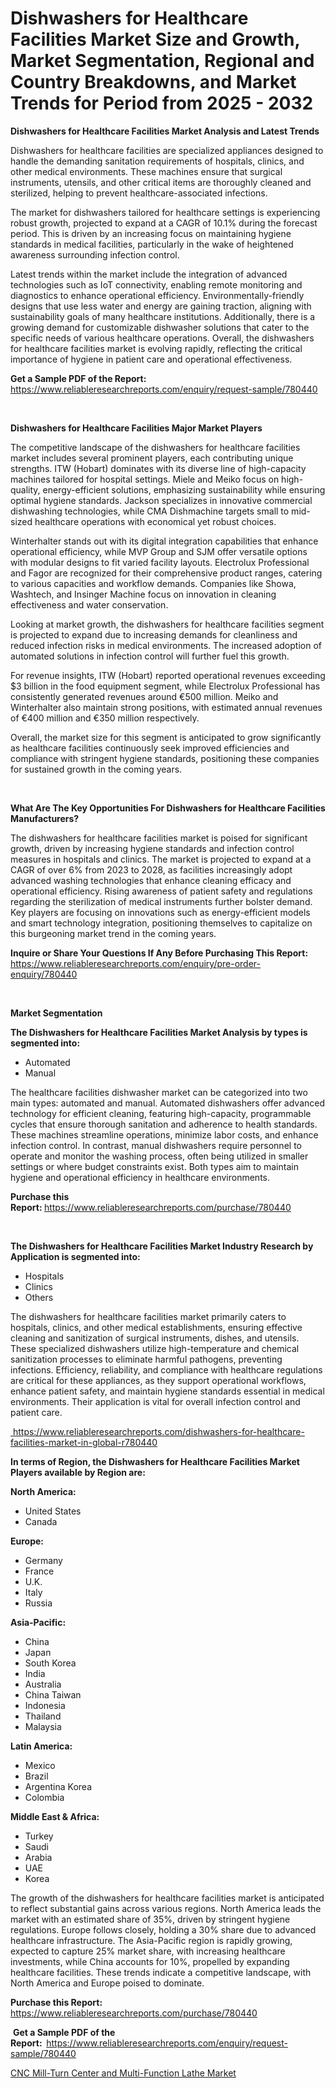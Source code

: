 <p><h1>Dishwashers for Healthcare Facilities Market Size and Growth, Market Segmentation, Regional and Country Breakdowns, and Market Trends for Period from 2025 -  2032</h1></p><p><strong>Dishwashers for Healthcare Facilities Market Analysis and Latest Trends</strong></p>
<p><p>Dishwashers for healthcare facilities are specialized appliances designed to handle the demanding sanitation requirements of hospitals, clinics, and other medical environments. These machines ensure that surgical instruments, utensils, and other critical items are thoroughly cleaned and sterilized, helping to prevent healthcare-associated infections.</p><p>The market for dishwashers tailored for healthcare settings is experiencing robust growth, projected to expand at a CAGR of 10.1% during the forecast period. This is driven by an increasing focus on maintaining hygiene standards in medical facilities, particularly in the wake of heightened awareness surrounding infection control. </p><p>Latest trends within the market include the integration of advanced technologies such as IoT connectivity, enabling remote monitoring and diagnostics to enhance operational efficiency. Environmentally-friendly designs that use less water and energy are gaining traction, aligning with sustainability goals of many healthcare institutions. Additionally, there is a growing demand for customizable dishwasher solutions that cater to the specific needs of various healthcare operations. Overall, the dishwashers for healthcare facilities market is evolving rapidly, reflecting the critical importance of hygiene in patient care and operational effectiveness.</p></p>
<p><strong>Get a Sample PDF of the Report:&nbsp;</strong> <a href="https://www.reliableresearchreports.com/enquiry/request-sample/780440?utm_campaign=2098&utm_medium=2&utm_source=Github&utm_content=ia&utm_term=26032025&utm_id=dishwashers-for-healthcare-facilities">https://www.reliableresearchreports.com/enquiry/request-sample/780440</a></p>
<p>&nbsp;</p>
<p><strong>Dishwashers for Healthcare Facilities Major Market Players</strong></p>
<p><p>The competitive landscape of the dishwashers for healthcare facilities market includes several prominent players, each contributing unique strengths. ITW (Hobart) dominates with its diverse line of high-capacity machines tailored for hospital settings. Miele and Meiko focus on high-quality, energy-efficient solutions, emphasizing sustainability while ensuring optimal hygiene standards. Jackson specializes in innovative commercial dishwashing technologies, while CMA Dishmachine targets small to mid-sized healthcare operations with economical yet robust choices.</p><p>Winterhalter stands out with its digital integration capabilities that enhance operational efficiency, while MVP Group and SJM offer versatile options with modular designs to fit varied facility layouts. Electrolux Professional and Fagor are recognized for their comprehensive product ranges, catering to various capacities and workflow demands. Companies like Showa, Washtech, and Insinger Machine focus on innovation in cleaning effectiveness and water conservation.</p><p>Looking at market growth, the dishwashers for healthcare facilities segment is projected to expand due to increasing demands for cleanliness and reduced infection risks in medical environments. The increased adoption of automated solutions in infection control will further fuel this growth. </p><p>For revenue insights, ITW (Hobart) reported operational revenues exceeding $3 billion in the food equipment segment, while Electrolux Professional has consistently generated revenues around €500 million. Meiko and Winterhalter also maintain strong positions, with estimated annual revenues of €400 million and €350 million respectively.</p><p>Overall, the market size for this segment is anticipated to grow significantly as healthcare facilities continuously seek improved efficiencies and compliance with stringent hygiene standards, positioning these companies for sustained growth in the coming years.</p></p>
<p>&nbsp;</p>
<p><strong>What Are The Key Opportunities For Dishwashers for Healthcare Facilities Manufacturers?</strong></p>
<p><p>The dishwashers for healthcare facilities market is poised for significant growth, driven by increasing hygiene standards and infection control measures in hospitals and clinics. The market is projected to expand at a CAGR of over 6% from 2023 to 2028, as facilities increasingly adopt advanced washing technologies that enhance cleaning efficacy and operational efficiency. Rising awareness of patient safety and regulations regarding the sterilization of medical instruments further bolster demand. Key players are focusing on innovations such as energy-efficient models and smart technology integration, positioning themselves to capitalize on this burgeoning market trend in the coming years.</p></p>
<p><strong>Inquire or Share Your Questions If Any Before Purchasing This Report:</strong> <a href="https://www.reliableresearchreports.com/enquiry/pre-order-enquiry/780440?utm_campaign=2098&utm_medium=2&utm_source=Github&utm_content=ia&utm_term=26032025&utm_id=dishwashers-for-healthcare-facilities">https://www.reliableresearchreports.com/enquiry/pre-order-enquiry/780440</a></p>
<p>&nbsp;</p>
<p><strong>Market Segmentation</strong></p>
<p><strong>The Dishwashers for Healthcare Facilities Market Analysis by types is segmented into:</strong></p>
<p><ul><li>Automated</li><li>Manual</li></ul></p>
<p><p>The healthcare facilities dishwasher market can be categorized into two main types: automated and manual. Automated dishwashers offer advanced technology for efficient cleaning, featuring high-capacity, programmable cycles that ensure thorough sanitation and adherence to health standards. These machines streamline operations, minimize labor costs, and enhance infection control. In contrast, manual dishwashers require personnel to operate and monitor the washing process, often being utilized in smaller settings or where budget constraints exist. Both types aim to maintain hygiene and operational efficiency in healthcare environments.</p></p>
<p><strong>Purchase this Report:&nbsp;</strong><a href="https://www.reliableresearchreports.com/purchase/780440?utm_campaign=2098&utm_medium=2&utm_source=Github&utm_content=ia&utm_term=26032025&utm_id=dishwashers-for-healthcare-facilities">https://www.reliableresearchreports.com/purchase/780440</a></p>
<p>&nbsp;</p>
<p><strong>The Dishwashers for Healthcare Facilities Market Industry Research by Application is segmented into:</strong></p>
<p><ul><li>Hospitals</li><li>Clinics</li><li>Others</li></ul></p>
<p><p>The dishwashers for healthcare facilities market primarily caters to hospitals, clinics, and other medical establishments, ensuring effective cleaning and sanitization of surgical instruments, dishes, and utensils. These specialized dishwashers utilize high-temperature and chemical sanitization processes to eliminate harmful pathogens, preventing infections. Efficiency, reliability, and compliance with healthcare regulations are critical for these appliances, as they support operational workflows, enhance patient safety, and maintain hygiene standards essential in medical environments. Their application is vital for overall infection control and patient care.</p></p>
<p><a href="https://www.reliableresearchreports.com/dishwashers-for-healthcare-facilities-market-in-global-r780440?utm_campaign=2098&utm_medium=2&utm_source=Github&utm_content=ia&utm_term=26032025&utm_id=dishwashers-for-healthcare-facilities">&nbsp;https://www.reliableresearchreports.com/dishwashers-for-healthcare-facilities-market-in-global-r780440</a></p>
<p><strong>In terms of Region, the Dishwashers for Healthcare Facilities Market Players available by Region are:</strong></p>
<p>
    <p> <strong> North America: </strong>
        <ul>
            <li>United States</li>
            <li>Canada</li>
        </ul>
        </p> 
    <p> <strong> Europe: </strong>
        <ul>
            <li>Germany</li>
            <li>France</li>
            <li>U.K.</li>
            <li>Italy</li>
            <li>Russia</li>
        </ul>
        </p> 
    <p> <strong> Asia-Pacific: </strong>
        <ul>
            <li>China</li>
            <li>Japan</li>
            <li>South Korea</li>
            <li>India</li>
            <li>Australia</li>
            <li>China Taiwan</li>
            <li>Indonesia</li>
            <li>Thailand</li>
            <li>Malaysia</li>
        </ul>
        </p> 
    <p> <strong> Latin America: </strong>
        <ul>
            <li>Mexico</li>
            <li>Brazil</li>
            <li>Argentina Korea</li>
            <li>Colombia</li>
        </ul>
        </p> 
    <p> <strong> Middle East & Africa: </strong>
        <ul>
            <li>Turkey</li>
            <li>Saudi</li>
            <li>Arabia</li>
            <li>UAE</li>
            <li>Korea</li>
        </ul>
    </p>
    </p>
<p><p>The growth of the dishwashers for healthcare facilities market is anticipated to reflect substantial gains across various regions. North America leads the market with an estimated share of 35%, driven by stringent hygiene regulations. Europe follows closely, holding a 30% share due to advanced healthcare infrastructure. The Asia-Pacific region is rapidly growing, expected to capture 25% market share, with increasing healthcare investments, while China accounts for 10%, propelled by expanding healthcare facilities. These trends indicate a competitive landscape, with North America and Europe poised to dominate.</p></p>
<p><strong>Purchase this Report: </strong><a href="https://www.reliableresearchreports.com/purchase/780440?utm_campaign=2098&utm_medium=2&utm_source=Github&utm_content=ia&utm_term=26032025&utm_id=dishwashers-for-healthcare-facilities">https://www.reliableresearchreports.com/purchase/780440</a></p>
<p>&nbsp;<strong>Get a Sample PDF of the Report:&nbsp;&nbsp;</strong><a href="https://www.reliableresearchreports.com/enquiry/request-sample/780440?utm_campaign=2098&utm_medium=2&utm_source=Github&utm_content=ia&utm_term=26032025&utm_id=dishwashers-for-healthcare-facilities">https://www.reliableresearchreports.com/enquiry/request-sample/780440</a></p>
<p><strong></strong></p>
<p><p><a href="https://github.com/bmorecock/Market-Research-Report-List-6/blob/main/cnc-mill-turn-center-and-multi-function-lathe-market.md?utm_campaign=2098&utm_medium=2&utm_source=Github&utm_content=ia&utm_term=26032025&utm_id=dishwashers-for-healthcare-facilities">CNC Mill-Turn Center and Multi-Function Lathe Market</a></p></p>
